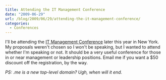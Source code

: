 ```yaml
---
title: Attending the IT Management Conference
date: "2009-06-29"
url: /blog/2009/06/29/attending-the-it-management-conference/
categories:
  - Conferences
---
```

I'll be attending the [IT Management Conference](http://www.manageit.me/) later this year in New York. My proposals weren't chosen so I won't be speaking, but I wanted to attend whether I'm speaking or not. It should be a very useful conference for those in or near management or leadership positions. Email me if you want a $50 discount off the registration, by the way.

*PS: .me is a new top-level domain? Ugh, when will it end.*


